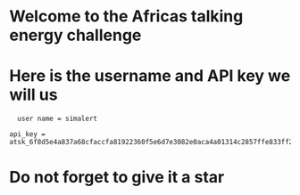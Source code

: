 # Welcome to the Africas talking energy challenge 

# Here is the username and API key we will us 

```
  user name = simalert

```

```
api_key = atsk_6f8d5e4a837a68cfaccfa81922360f5e6d7e3082e0aca4a01314c2857ffe833ff25fda59

```
# Do not forget to give it  a star
